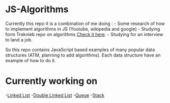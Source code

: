 # JS-Algorithms
Currently this repo it is a combination of me doing :
    - Some research of how to implement algorithms in JS (Youtube, wikipedia and google)
    - Studying form Treknleb repo on algorithms [Check it here](https://github.com/trekhleb/javascript-algorithms).
    - Studying for an interview to land a job.

So this repo contains JavaScript based examples of many popular data structures (ATM, planning to add algorithms).
Each data structure have an example of how to do it.

# Currently working on

-[Linked List](https://github.com/SethOfCarso/JS-Algorithms/tree/master/Linkedlist)
-[Double Linked List](https://github.com/SethOfCarso/JS-Algorithms/tree/master/DoubleLinkedList)
-[Queue](https://github.com/SethOfCarso/JS-Algorithms/tree/master/Queue)
-[Stack](https://github.com/SethOfCarso/JS-Algorithms/tree/master/stack)

